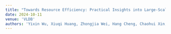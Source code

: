 ```yaml
---
title: "Towards Resource Efficiency: Practical Insights into Large-Scale Spark Workloads at ByteDance"
date: 2024-10-11
venue: 'VLDB'
authors: 'Yixin Wu, Xiuqi Huang, Zhongjia Wei, Hang Cheng, Chaohui Xin, Zuzhi Chen, Binbin Chen, Yufei Wu, Hao Wang, Tieying Zhang, Rui Shi, Xiaofeng Gao, Yuming Liang, Pengwei Zhao, Guihai Chen'
---
```

